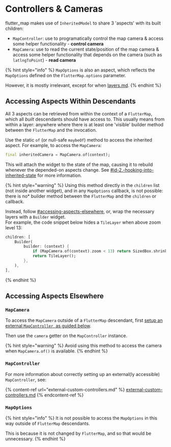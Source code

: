 # Controllers & Cameras

flutter\_map makes use of `InheritedModel` to share 3 'aspects' with its built children:

* `MapController`: use to programatically control the map camera & access some helper functionality - **control camera**
* `MapCamera`: use to read the current state/position of the map camera & access some helper functionality that depends on the camera (such as `latlngToPoint`) - **read camera**

{% hint style="info" %}
`MapOptions` is also an aspect, which reflects the `MapOptions` defined on the `FlutterMap.options` parameter.

However, it is mostly irrelevant, except for when [layers.md](../../plugins/create/layers.md "mention").
{% endhint %}

## Accessing Aspects Within Descendants

All 3 aspects can be retrieved from within the context of a `FlutterMap`, which all _built_ descendants should have access to. This usually means from within a layer: anywhere where there is at least one 'visible' builder method between the `FlutterMap` and the invocation.

Use the static `of` (or null-safe `maybeOf`) method to access the inherited aspect. For example, to access the `MapCamera`:

```dart
final inheritedCamera = MapCamera.of(context);
```

This will attach the widget to the state of the map, causing it to rebuild whenever the depended-on aspects change. See [#id-2.-hooking-into-inherited-state](../../plugins/create/layers.md#id-2.-hooking-into-inherited-state "mention") for more information.

{% hint style="warning" %}
Using this method directly in the `children` list (not inside another widget), and in any `MapOptions` callback, is not possible: there is no\* builder method between the `FlutterMap` and the `children` or callback.

Instead, follow [#accessing-aspects-elsewhere](controllers-and-cameras.md#accessing-aspects-elsewhere "mention"), or, wrap the necessary layers with a `Builder` widget.\
For example, the code snippet below hides a `TileLayer` when above zoom level 13:

```dart
children: [
    Builder(
        builder: (context) {
            if (MapCamera.of(context).zoom < 13) return SizedBox.shrink();
            return TileLayer();
        },
    ),
],
```
{% endhint %}

## Accessing Aspects Elsewhere

### `MapCamera`

To access the `MapCamera` outside of a `FlutterMap` descendant, first [setup an external `MapController`, as guided below](controllers-and-cameras.md#mapcontroller).

Then use the `camera` getter on the `MapController` instance.

{% hint style="warning" %}
Avoid using this method to access the camera when `MapCamera.of()` is available.
{% endhint %}

### `MapController`

For more information about correctly setting up an external(ly accessible) `MapController`, see:

{% content-ref url="external-custom-controllers.md" %}
[external-custom-controllers.md](external-custom-controllers.md)
{% endcontent-ref %}

### `MapOptions`

{% hint style="info" %}
It is not possible to access the `MapOptions` in this way outside of `FlutterMap` descendants.

This is because it is not changed by `FlutterMap`, and so that would be unnecessary.
{% endhint %}

